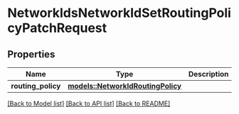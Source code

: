 # NetworkIdsNetworkIdSetRoutingPolicyPatchRequest

## Properties

Name | Type | Description | Notes
------------ | ------------- | ------------- | -------------
**routing_policy** | [**models::NetworkIdRoutingPolicy**](NetworkIdRoutingPolicy.md) |  | 

[[Back to Model list]](../README.md#documentation-for-models) [[Back to API list]](../README.md#documentation-for-api-endpoints) [[Back to README]](../README.md)


